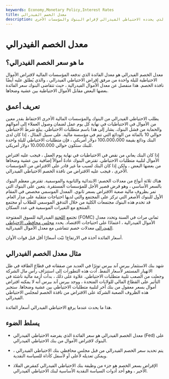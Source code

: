 ```yaml
---
keywords: Economy,Monetary Policy,Interest Rates
title: معدل الخصم الفيدرالي
description: معدل الخصم الفيدرالي هو سعر الفائدة المرجعي الذي يحدده الاحتياطي الفيدرالي لإقراض البنوك والمؤسسات الأخرى.
---
```


# معدل الخصم الفيدرالي
## ما هو سعر الخصم الفيدرالي؟

معدل الخصم الفيدرالي هو معدل الفائدة الذي تدفعه المؤسسات المالية لاقتراض الأموال الاحتياطية لليلة واحدة من مرفق إقراض الاحتياطي الفيدرالي ، والذي يُطلق عليه أيضًا نافذة الخصم. هذا منفصل عن معدل الأموال الفيدرالية ، حيث تتقاضى البنوك سعر الفائدة بعضها البعض مقابل الأموال الاحتياطية بين عشية وضحاها.

## تعريف أعمق

يطلب الاحتياطي الفيدرالي من البنوك والمؤسسات المالية الأخرى الاحتفاظ بقدر معين من الأموال في الاحتياطيات في نهاية كل يوم عمل لضمان وصول العملاء إلى أموالهم والحماية من فشل البنوك. يشار إلى هذا باسم متطلبات الاحتياطي. يبلغ شرط الاحتياطي حوالي 10 بالمائة من الودائع التي تتم في مؤسسة مالية. على سبيل المثال ، إذا كان لدى البنك ودائع بقيمة 100،000،000 دولار أمريكي ، فإن متطلبات الاحتياطي لليلة واحدة للبنك ستكون حوالي 10،000،000 دولار أمريكي.

إذا كان البنك يعاني من نقص في الاحتياطيات في نهاية يوم العمل ، فيجب عليه اقتراض الأموال لتلبية متطلبات الاحتياطي. تقترض البنوك عادةً أموالاً إضافية بين عشية وضحاها من بعضها البعض ، ولكن إذا كان البنك لسبب ما غير قادر على الاقتراض من المؤسسات الأخرى ، فيجب عليه الاقتراض من نافذة الخصم الاحتياطي الفيدرالي.

هناك ثلاثة أنواع من معدلات الخصم: الابتدائية والثانوية والموسمية. تقترض معظم البنوك بالسعر الأساسي ، وهو قرض قصير الأجل للمؤسسات المستقرة. يتعين على البنوك التي تمر بظروف مالية صعبة الاقتراض بسعر ثانوي. المعدل الموسمي مخصص في المقام الأول للبنوك الأصغر التي تركز على المجتمع والتي لديها احتياجات متقلبة على مدار العام. قد تخدم هذه البنوك مجتمعات الكلية من خلال التدفق الموسمي للطلاب أو مجتمع المنتجع مع التغيرات الموسمية في عدد السكان.

تجتمع [اللجنة](/fomc) الفيدرالية للسوق المفتوحة (FOMC) ثماني مرات في السنة وتحدد معدل الأموال الفيدرالية ، اعتمادًا على احتياجات الاقتصاد. يحدد [مجلس محافظي الاحتياطي الفيدرالي](/frb) معدلات خصم تتماشى مع معدل الأموال الفيدرالية.

أسعار الفائدة آخذة في الارتفاع! ثبّت أسعارًا أقل قبل فوات الأوان.

## مثال معدل الخصم الفيدرالي

شهد بنك الاستثمار بيرس آند بيرس توترًا في العديد من صفقاته في قطاع الطاقة في ظل الانهيار المستمر لأسعار النفط. أدت هذه التطورات إلى استنزاف رأس مال الشركة وجعلت من الصعب تلبية متطلبات الاحتياطي. علاوة على ذلك ، بدأت أزمة مالية ناشئة في التأثير على القطاع المالي للولايات المتحدة ، ووجد بيرس آند بيرس أنه لا يمكنه اقتراض أموال بسعر معقول من بنك آخر لتلبية متطلبات الاحتياطي بين عشية وضحاها. ستجبر هذه الظروف الصعبة الشركة على الاقتراض من نافذة الخصم لمجلس الاحتياطي الفيدرالي.

هذا ما يحدث عندما يرفع الاحتياطي الفيدرالي أسعار الفائدة.

## يسلط الضوء

- معدل الخصم الفيدرالي هو سعر الفائدة الذي يفرضه الاحتياطي الفيدرالي (Fed) على البنوك لاقتراض الأموال من بنك الاحتياطي الفيدرالي.

- يتم تحديد سعر الخصم الفيدرالي من قبل مجلس محافظي بنك الاحتياطي الفيدرالي ، ويمكن تعديله لأعلى أو لأسفل كأداة للسياسة النقدية.

- الإقراض بسعر الخصم هو جزء من وظيفة بنك الاحتياطي الفيدرالي كمقرض الملاذ الأخير ، وهو أحد أدوات السياسة النقدية الأساسية لبنك الاحتياطي الفيدرالي.

